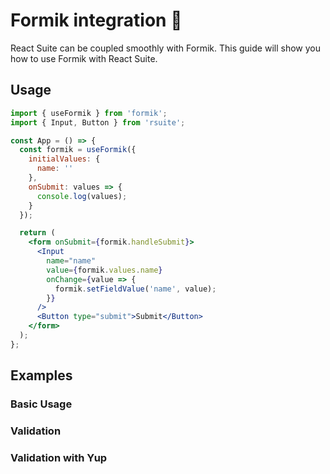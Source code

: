 # Formik integration 🧩

React Suite can be coupled smoothly with Formik. This guide will show you how to use Formik with React Suite.

## Usage

```jsx
import { useFormik } from 'formik';
import { Input, Button } from 'rsuite';

const App = () => {
  const formik = useFormik({
    initialValues: {
      name: ''
    },
    onSubmit: values => {
      console.log(values);
    }
  });

  return (
    <form onSubmit={formik.handleSubmit}>
      <Input
        name="name"
        value={formik.values.name}
        onChange={value => {
          formik.setFieldValue('name', value);
        }}
      />
      <Button type="submit">Submit</Button>
    </form>
  );
};
```

## Examples

### Basic Usage

<!--{include:`basic.md`}-->

### Validation

<!--{include:`validation.md`}-->

### Validation with Yup

<!--{include:`yup-schema-validation.md`}-->
